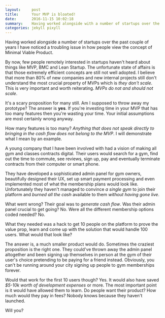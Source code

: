```yaml
---
layout:     post
title:      Your MVP is bloated!
date:       2016-11-15 10:02:18
summary:    Having worked alongside with a number of startups over the past couple of years I have noticed a big issue with how people view the concept of Minimal Viable Product...
categories: jekyll pixyll
---
```


Having worked alongside a number of startups over the past couple of years 
I have noticed a troubling issue in how people view the concept of Minimal Viable Product. 

By now, few people remotely interested in startups haven't heard about things like MVP, BMC and Lean Startup. 
The unfortunate state of affairs is that those extremely efficient concepts are still not well adopted. 
I believe that more than 80% of new companies and new internal projects 
still don't understand the most crucial property of MVPs which is *they don't scale*. 
This is very important and worth reiterating. *MVPs do not and should not scale*. 

It's a scary proposition for many still. Am I supposed to throw away my prototype? The answer is **yes**. 
If you're investing time in your MVP that has too many features then you're wasting your time. 
Your initial assumptions are most certainly wrong anyway. 

How many features is too many? *Anything that does not speak directly to bringing in the cash flow does not belong to the MVP*. 
I will demonstrate what I mean by an example. 

A young company that I have been involved with had a vision of making all gym and classes contracts digital. 
Their users would search for a gym, find out the time to commute, see reviews, sign up, 
pay and eventually terminate contracts from their computer or smart phone. 

They have developed a sophisticated admin panel for gym owners, beautifully designed their UX, 
set up smart payment processing and even implemented most of what the membership plans would look like. 
Unfortunately they haven't managed to convince *a single gym* to join their platform 
and *burned all the cash* available to them *without having gone live*. 

What went wrong?
Their goal was to *generate cash flow*. Was their admin panel crucial to get going? No. 
Were all the different membership options coded needed? No. 

What they needed was a hack to get 10 people on the platform to prove the value prop, 
learn and come up with the solution that would handle 100 users. What would that look like? 

The answer is, a much smaller product would do. Sometimes the craziest proposition is the right one.
They could've thrown away the admin panel altogether and been signing up themselves in person at the gym of their user's choice
pretending to be paying for a friend instead.
Obviously, you can't be running around your city signing up people to gym memberships forever.

Would that work for the first 10 users though? Yes. It would also have saved *$5-10k worth of development expenses* or more.
The most important point is it would have allowed them to learn. Do people want their product? How much would they pay in fees?
Nobody knows because they haven't launched.

Will you?
